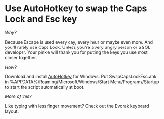 # Use AutoHotkey to swap the Caps Lock and Esc key
_Why?_

Because Escape is used every day, every hour or maybe even more. And you'll rarely use Caps Lock. Unless you're a very angry person or a SQL developer. Your pinkie will thank you for putting the keys you use most closer together.

_How?_

Download and install [AutoHotkey](https://www.autohotkey.com/download/) for Windows. Put SwapCapsLockEsc.ahk in %APPDATA%/Roaming/Microsoft/Windows/Start Menu/Programs/Startup to start the script automatically at boot.

_More of this?_

Like typing with less finger movement? Check out the Dvorak keyboard layout.
